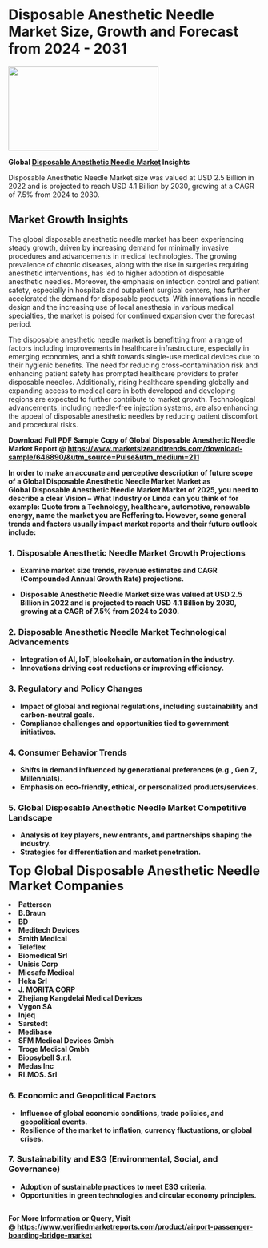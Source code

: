 <H1>Disposable Anesthetic Needle Market Size, Growth and Forecast from 2024 - 2031</H1><img class="aligncenter size-medium wp-image-584254" src="https://thirdeyenews.in/wp-content/uploads/2024/09/Global-Market-Research-300x168.jpeg" alt="" width="300" height="168" /><p><strong>Global&nbsp;<a href="https://www.marketsizeandtrends.com/download-sample/646890/&amp;utm_source=Pulse&amp;utm_medium=211">Disposable Anesthetic Needle Market</a> Insights</strong></p><p>Disposable Anesthetic Needle Market size was valued at USD 2.5 Billion in 2022 and is projected to reach USD 4.1 Billion by 2030, growing at a CAGR of 7.5% from 2024 to 2030.</p><p><h2>Market Growth Insights</h2> <p>The global disposable anesthetic needle market has been experiencing steady growth, driven by increasing demand for minimally invasive procedures and advancements in medical technologies. The growing prevalence of chronic diseases, along with the rise in surgeries requiring anesthetic interventions, has led to higher adoption of disposable anesthetic needles. Moreover, the emphasis on infection control and patient safety, especially in hospitals and outpatient surgical centers, has further accelerated the demand for disposable products. With innovations in needle design and the increasing use of local anesthesia in various medical specialties, the market is poised for continued expansion over the forecast period.</p> <p><strong></strong></p> <p>The disposable anesthetic needle market is benefitting from a range of factors including improvements in healthcare infrastructure, especially in emerging economies, and a shift towards single-use medical devices due to their hygienic benefits. The need for reducing cross-contamination risk and enhancing patient safety has prompted healthcare providers to prefer disposable needles. Additionally, rising healthcare spending globally and expanding access to medical care in both developed and developing regions are expected to further contribute to market growth. Technological advancements, including needle-free injection systems, are also enhancing the appeal of disposable anesthetic needles by reducing patient discomfort and procedural risks.</p> <p><strong></p><p><span class=""><strong>Download Full PDF Sample Copy of Global Disposable Anesthetic Needle Market Report</strong> @ <a href="https://www.marketsizeandtrends.com/download-sample/646890/&amp;utm_source=Pulse&amp;utm_medium=211" target="_blank">https://www.marketsizeandtrends.com/download-sample/646890/&amp;utm_source=Pulse&amp;utm_medium=211</a></span></p><p>In order to make an accurate and perceptive description of future scope of a Global&nbsp;Disposable Anesthetic Needle Market Market as Global&nbsp;Disposable Anesthetic Needle Market Market of 2025, you need to describe a clear Vision &ndash; What Industry or Linda can you think of for example: Quote from a Technology, healthcare, automotive, renewable energy, name the market you are Reffering to. However, some general trends and factors usually impact market reports and their future outlook include:</p><h3>1.&nbsp;<strong>Disposable Anesthetic Needle Market Growth Projections</strong></h3><ul><li>Examine market size trends, revenue estimates and CAGR (Compounded Annual Growth Rate) projections.</li><li><p>Disposable Anesthetic Needle Market size was valued at USD 2.5 Billion in 2022 and is projected to reach USD 4.1 Billion by 2030, growing at a CAGR of 7.5% from 2024 to 2030.</p></li></ul><h3>2.&nbsp;<strong>Disposable Anesthetic Needle Market Technological Advancements</strong></h3><ul><li>Integration of AI, IoT, blockchain, or automation in the industry.</li><li>Innovations driving cost reductions or improving efficiency.</li></ul><h3>3.&nbsp;<strong>Regulatory and Policy Changes</strong></h3><ul><li>Impact of global and regional regulations, including sustainability and carbon-neutral goals.</li><li>Compliance challenges and opportunities tied to government initiatives.</li></ul><h3>4.&nbsp;<strong>Consumer Behavior Trends</strong></h3><ul><li>Shifts in demand influenced by generational preferences (e.g., Gen Z, Millennials).</li><li>Emphasis on eco-friendly, ethical, or personalized products/services.</li></ul><h3>5.&nbsp;<strong>Global Disposable Anesthetic Needle Market Competitive Landscape</strong></h3><ul><li>Analysis of key players, new entrants, and partnerships shaping the industry.</li><li>Strategies for differentiation and market penetration.</li></ul><p data-pm-slice="1 1 []"><span style="color: inherit; font-family: inherit; font-size: 25px;">Top Global Disposable Anesthetic Needle Market Companies</span></p><div class="" data-test-id=""><p><li>Patterson</li><li> B.Braun</li><li> BD</li><li> Meditech Devices</li><li> Smith Medical</li><li> Teleflex</li><li> Biomedical Srl</li><li> Unisis Corp</li><li> Micsafe Medical</li><li> Heka Srl</li><li> J. MORITA CORP</li><li> Zhejiang Kangdelai Medical Devices</li><li> Vygon SA</li><li> Injeq</li><li> Sarstedt</li><li> Medibase</li><li> SFM Medical Devices Gmbh</li><li> Troge Medical Gmbh</li><li> Biopsybell S.r.l.</li><li> Medas Inc</li><li> RI.MOS. Srl</li></p></div><h3>6.&nbsp;<strong>Economic and Geopolitical Factors</strong></h3><ul><li>Influence of global economic conditions, trade policies, and geopolitical events.</li><li>Resilience of the market to inflation, currency fluctuations, or global crises.</li></ul><h3>7.&nbsp;<strong>Sustainability and ESG (Environmental, Social, and Governance)</strong></h3><ul><li>Adoption of sustainable practices to meet ESG criteria.</li><li>Opportunities in green technologies and circular economy principles.</li></ul><h2><strong style="font-size: 14px;">For More Information or Query, Visit @&nbsp;</strong><a style="background-color: #ffffff; font-size: 14px;" href="https://www.marketsizeandtrends.com/report/disposable-anesthetic-needle-market/" target="_blank">https://www.verifiedmarketreports.com/product/airport-passenger-boarding-bridge-market</a></h2>
